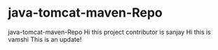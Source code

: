 # java-tomcat-maven-Repo
java-tomcat-maven-Repo
Hi this project contributor is sanjay
Hi this is vamshi
This is an update!
